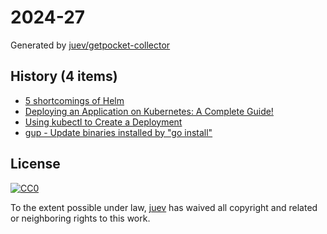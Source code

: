 # 2024-27

Generated by [juev/getpocket-collector](https://github.com/juev/getpocket-collector)

## History (4 items)

- [5 shortcomings of Helm](https://glasskube.eu/en/r/knowledge/5-helm-shortcomings/)
- [Deploying an Application on Kubernetes: A Complete Guide!](https://dev.to/pavanbelagatti/deploying-an-application-on-kubernetes-a-complete-guide-1cj6)
- [Using kubectl to Create a Deployment](https://kubernetes.io/docs/tutorials/kubernetes-basics/deploy-app/deploy-intro/)
- [gup - Update binaries installed by "go install"](https://github.com/nao1215/gup)

## License

[![CC0](https://mirrors.creativecommons.org/presskit/buttons/88x31/svg/cc-zero.svg)](https://creativecommons.org/publicdomain/zero/1.0/)

To the extent possible under law, [juev](https://github.com/juev) has waived all copyright and related or neighboring rights to this work.
